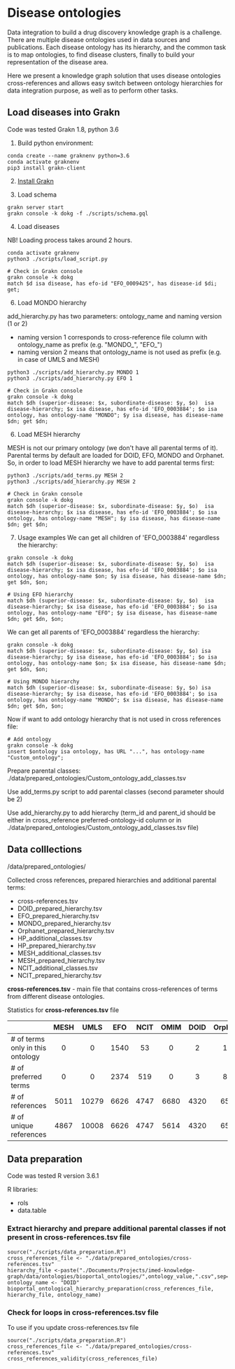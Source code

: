 # Disease ontologies 
Data integration to build a drug discovery knowledge graph is a challenge. There are multiple disease ontologies used in data sources and publications. Each disease ontology has its hierarchy, and the common task is to map ontologies, to find disease clusters, finally to build your representation of the disease area.

Here we present a knowledge graph solution that uses disease ontologies cross-references and allows easy switch between ontology hierarchies for data integration purpose, as well as to perform other tasks. 

## Load diseases into Grakn
Code was tested Grakn 1.8, python 3.6

1. Build python environment:
```
conda create --name graknenv python=3.6
conda activate graknenv
pip3 install grakn-client
```

2. [Install Grakn](https://dev.grakn.ai/docs/running-grakn/install-and-run) 

3. Load schema
```
grakn server start
grakn console -k dokg -f ./scripts/schema.gql
```
4. Load diseases

NB! Loading process takes around 2 hours.

```
conda activate graknenv
python3 ./scripts/load_script.py

# Check in Grakn console
grakn console -k dokg
match $d isa disease, has efo-id "EFO_0009425", has disease-id $di; get;
```
6. Load MONDO hierarchy

add_hierarchy.py has two parameters: ontology_name and naming version (1 or 2)
* naming version 1 corresponds to cross-reference file column with ontology_name as prefix (e.g. "MONDO_", "EFO_") 
* naming version 2 means that ontology_name is not used as prefix (e.g. in case of UMLS and MESH) 

```
python3 ./scripts/add_hierarchy.py MONDO 1
python3 ./scripts/add_hierarchy.py EFO 1

# Check in Grakn console
grakn console -k dokg
match $dh (superior-disease: $x, subordinate-disease: $y, $o)  isa disease-hierarchy; $x isa disease, has efo-id 'EFO_0003884'; $o isa ontology, has ontology-name "MONDO"; $y isa disease, has disease-name $dn; get $dn;
```
6. Load MESH hierarchy

MESH is not our primary ontology (we don't have all parental terms of it). Parental terms by default are loaded for DOID, EFO, MONDO and Orphanet.
So, in order to load MESH hierarchy we have to add parental terms first:
```
python3 ./scripts/add_terms.py MESH 2
python3 ./scripts/add_hierarchy.py MESH 2

# Check in Grakn console
grakn console -k dokg
match $dh (superior-disease: $x, subordinate-disease: $y, $o)  isa disease-hierarchy; $x isa disease, has efo-id 'EFO_0003884'; $o isa ontology, has ontology-name "MESH"; $y isa disease, has disease-name $dn; get $dn;
```
7. Usage examples
We can get all children of 'EFO_0003884' regardless the hierarchy:
```
grakn console -k dokg
match $dh (superior-disease: $x, subordinate-disease: $y, $o)  isa disease-hierarchy; $x isa disease, has efo-id 'EFO_0003884'; $o isa ontology, has ontology-name $on; $y isa disease, has disease-name $dn; get $dn, $on;

# Using EFO hierarchy
match $dh (superior-disease: $x, subordinate-disease: $y, $o)  isa disease-hierarchy; $x isa disease, has efo-id 'EFO_0003884'; $o isa ontology, has ontology-name "EFO"; $y isa disease, has disease-name $dn; get $dn, $on;
```
We can get all parents of 'EFO_0003884' regardless the hierarchy:
```
grakn console -k dokg
match $dh (superior-disease: $x, subordinate-disease: $y, $o) isa disease-hierarchy; $y isa disease, has efo-id 'EFO_0003884'; $o isa ontology, has ontology-name $on; $x isa disease, has disease-name $dn; get $dn, $on;

# Using MONDO hierarchy
match $dh (superior-disease: $x, subordinate-disease: $y, $o) isa disease-hierarchy; $y isa disease, has efo-id 'EFO_0003884'; $o isa ontology, has ontology-name "MONDO"; $x isa disease, has disease-name $dn; get $dn, $on;
```
Now if want to add ontology hierarchy that is not used in cross references file:
```
# Add ontology
grakn console -k dokg
insert $ontology isa ontology, has URL "...", has ontology-name  "Custom_ontology";
```
Prepare parental classes: ./data/prepared_ontologies/Custom_ontology_add_classes.tsv

Use add_terms.py script to add parental classes (second parameter should be 2)

Use add_hierarchy.py to add hierarchy (term_id and parent_id should be either in cross_reference preferred-ontology-id column or in ./data/prepared_ontologies/Custom_ontology_add_classes.tsv file)

## Data colllections

/data/prepared_ontologies/

Collected cross references, prepared hierarchies and additional parental terms:
* cross-references.tsv
* DOID_prepared_hierarchy.tsv
* EFO_prepared_hierarchy.tsv
* MONDO_prepared_hierarchy.tsv
* Orphanet_prepared_hierarchy.tsv
* HP_additional_classes.tsv
* HP_prepared_hierarchy.tsv
* MESH_additional_classes.tsv
* MESH_prepared_hierarchy.tsv
* NCIT_additional_classes.tsv
* NCIT_prepared_hierarchy.tsv

**cross-references.tsv** - main file that contains cross-references of terms from different disease ontologies.

Statistics for **cross-references.tsv** file

|                                 | MESH  | UMLS | EFO  | NCIT | OMIM | DOID | Orphanet | HP  | MONDO | ICD10 | Total  |
| --------------------------------|:-----:| :---:|:----:|:----:|:----:|:----:|:--------:|:---:|:-----:|:-----:|:------:|
| # of terms only in this ontology| 0     | 0    | 1540 | 53   | 0    | 2    | 163      | 80  | 81    | 0     | 1919   |
| # of preferred terms            | 0     | 0    | 2374 | 519  | 0    | 3    | 824      | 916 | 8932  | 0     | 13568  |
| # of references                 | 5011  | 10279| 6626 | 4747 | 6680 | 4320 | 6556     | 1450| 8942  | 8146  | 62757  |
| # of unique references          | 4867  | 10008| 6626 | 4747 | 5614 | 4320 | 6532     | 1450| 8942  | 3272  | 56378  |


## Data preparation

Code was tested R version 3.6.1

R libraries:
* rols
* data.table

### Extract hierarchy and prepare additional parental classes if not present in cross-references.tsv file
```
source("./scripts/data_preparation.R")
cross_references_file <- "./data/prepared_ontologies/cross-references.tsv"
hierarchy_file <-paste("./Documents/Projects/imed-knowledge-graph/data/ontologies/bioportal_ontologies/",ontology_value,".csv",sep="")
ontology_name <- "DOID"
bioportal_ontological_hierarchy_preparation(cross_references_file, hierarchy_file, ontology_name)
```
### Check for loops in cross-references.tsv file
To use if you update cross-references.tsv file

```
source("./scripts/data_preparation.R")
cross_references_file <- "./data/prepared_ontologies/cross-references.tsv"
cross_references_validity(cross_references_file)
```
